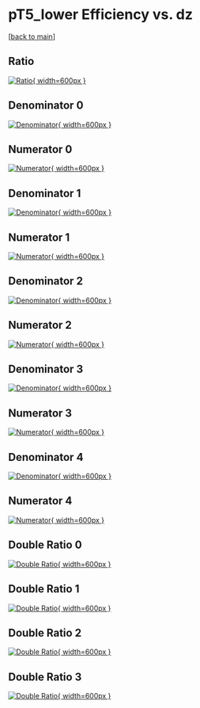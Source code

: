 # pT5_lower Efficiency vs. dz

[[back to main](./)]



## Ratio

[![Ratio](../mtv/var/pT5_lower_xtr_0_1_eff_dz.png){ width=600px }](../mtv/var/pT5_lower_xtr_0_1_eff_dz.pdf)

## Denominator 0

[![Denominator](../mtv/den/pT5_lower_xtr_0_1_eff_dz_den0.png){ width=600px }](../mtv/den/pT5_lower_xtr_0_1_eff_dz_den0.pdf)

## Numerator 0

[![Numerator](../mtv/num/pT5_lower_xtr_0_1_eff_dz_num0.png){ width=600px }](../mtv/num/pT5_lower_xtr_0_1_eff_dz_num0.pdf)

## Denominator 1

[![Denominator](../mtv/den/pT5_lower_xtr_0_1_eff_dz_den1.png){ width=600px }](../mtv/den/pT5_lower_xtr_0_1_eff_dz_den1.pdf)

## Numerator 1

[![Numerator](../mtv/num/pT5_lower_xtr_0_1_eff_dz_num1.png){ width=600px }](../mtv/num/pT5_lower_xtr_0_1_eff_dz_num1.pdf)

## Denominator 2

[![Denominator](../mtv/den/pT5_lower_xtr_0_1_eff_dz_den2.png){ width=600px }](../mtv/den/pT5_lower_xtr_0_1_eff_dz_den2.pdf)

## Numerator 2

[![Numerator](../mtv/num/pT5_lower_xtr_0_1_eff_dz_num2.png){ width=600px }](../mtv/num/pT5_lower_xtr_0_1_eff_dz_num2.pdf)

## Denominator 3

[![Denominator](../mtv/den/pT5_lower_xtr_0_1_eff_dz_den3.png){ width=600px }](../mtv/den/pT5_lower_xtr_0_1_eff_dz_den3.pdf)

## Numerator 3

[![Numerator](../mtv/num/pT5_lower_xtr_0_1_eff_dz_num3.png){ width=600px }](../mtv/num/pT5_lower_xtr_0_1_eff_dz_num3.pdf)

## Denominator 4

[![Denominator](../mtv/den/pT5_lower_xtr_0_1_eff_dz_den4.png){ width=600px }](../mtv/den/pT5_lower_xtr_0_1_eff_dz_den4.pdf)

## Numerator 4

[![Numerator](../mtv/num/pT5_lower_xtr_0_1_eff_dz_num4.png){ width=600px }](../mtv/num/pT5_lower_xtr_0_1_eff_dz_num4.pdf)

## Double Ratio 0

[![Double Ratio](../mtv/ratio/pT5_lower_xtr_0_1_eff_dz_ratio0.png){ width=600px }](../mtv/ratio/pT5_lower_xtr_0_1_eff_dz_ratio0.pdf)

## Double Ratio 1

[![Double Ratio](../mtv/ratio/pT5_lower_xtr_0_1_eff_dz_ratio1.png){ width=600px }](../mtv/ratio/pT5_lower_xtr_0_1_eff_dz_ratio1.pdf)

## Double Ratio 2

[![Double Ratio](../mtv/ratio/pT5_lower_xtr_0_1_eff_dz_ratio2.png){ width=600px }](../mtv/ratio/pT5_lower_xtr_0_1_eff_dz_ratio2.pdf)

## Double Ratio 3

[![Double Ratio](../mtv/ratio/pT5_lower_xtr_0_1_eff_dz_ratio3.png){ width=600px }](../mtv/ratio/pT5_lower_xtr_0_1_eff_dz_ratio3.pdf)

